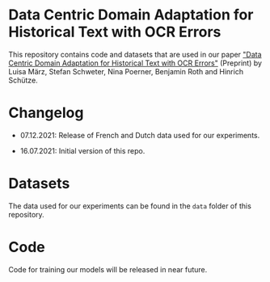 # Data Centric Domain Adaptation for Historical Text with OCR Errors

This repository contains code and datasets that are used in our paper
["Data Centric Domain Adaptation for Historical Text with OCR Errors"](https://arxiv.org/abs/2107.00927) (Preprint)
by Luisa März, Stefan Schweter, Nina Poerner, Benjamin Roth and Hinrich Schütze.

# Changelog

* 07.12.2021: Release of French and Dutch data used for our experiments.

* 16.07.2021: Initial version of this repo.

# Datasets

The data used for our experiments can be found in the `data` folder of this repository.

# Code

Code for training our models will be released in near future.
